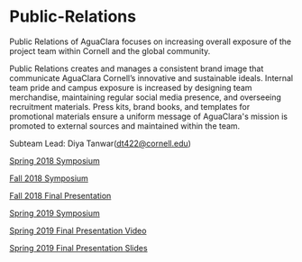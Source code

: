 # Public-Relations
Public Relations of AguaClara focuses on increasing overall exposure of the project team within Cornell and the global community.

Public Relations creates and manages a consistent brand image that communicate AguaClara Cornell’s innovative and sustainable ideals. Internal team pride and campus exposure is increased by designing team merchandise, maintaining regular social media presence, and overseeing recruitment materials. Press kits, brand books, and templates for promotional materials ensure a uniform message of AguaClara's mission is promoted to external sources and maintained within the team.

Subteam Lead: Diya Tanwar(dt422@cornell.edu)

[Spring 2018 Symposium](https://docs.google.com/presentation/d/1xSMuG-DKSeWRSHQlxlnYcS4tlDcjJRF_OSa3xwF2sXc/edit#slide=id.g34e3458c17_1_10) 

[Fall 2018 Symposium](https://docs.google.com/presentation/d/1bEIPCEorECUmhZff_DJQz2Tguj-KuTtRl_Wi_6FQ7uc/edit?usp=sharing) 

[Fall 2018 Final Presentation](https://docs.google.com/presentation/d/1fHH9CtiY1F4bSuquySCU6cFpu54iBJpLU0rsIPtMVes/edit?usp=sharing)

[Spring 2019 Symposium](https://docs.google.com/presentation/d/1wmhDJXykSZTu-5_61i2VxTSpPTciC_4ZSG6j_KOKmtw/edit?usp=sharing)

[Spring 2019 Final Presentation Video](https://www.youtube.com/watch?v=4sfoKzkZ8tA&list=PLhsGtpY8ipdZL4lExJA8KC0zCkaxwfs8R&index=19)

[Spring 2019 Final Presentation Slides](https://docs.google.com/presentation/d/1aQ4mD0MuH-wjbXiDS332j2f5WUdo6DBuAN-KvBZsjNs/edit#slide=id.g57161f5e08_0_0)
